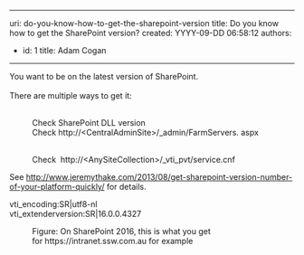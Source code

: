 

---
uri: do-you-know-how-to-get-the-sharepoint-version
title: Do you know how to get the SharePoint version?
created: YYYY-09-DD 06:58:12
authors:
  - id: 1
    title: Adam Cogan
---




<span class='intro'> ​You want to be on the latest version of SharePoint.<br><br>There are multiple ways to get it&#58;​ 
<div> 
   <br> 
   <dd class="ssw15-rteElement-FigureBad">Check SharePoint DLL version</dd><dd class="ssw15-rteElement-FigureBad">Check&#160;http&#58;//&lt;CentralAdminSite&gt;/_admin/FarmServers. aspx</dd><p></p>​ 
   <dd class="ssw15-rteElement-FigureGood">Check&#160; http&#58;//&lt;AnySiteCollection&gt;/_vti_pvt/service.cnf<br></dd><p>See <a href="http&#58;//www.jeremythake.com/2013/08/get-sharepoint-version-number-of-your-platform-quickly/" target="_blank">http&#58;//www.jeremythake.com/2013/08/get-sharepoint-version-number-of-your-platform-quickly/​</a> for details.</p>
</div> </span>

<p class="ssw15-rteElement-GreyBox">vti_encoding&#58;SR|utf8-nl
<br>vti_extenderversion&#58;SR|16.0.0.4327</p><div><dd class="ssw15-rteElement-FigureNormal">​​Figure&#58; ​On SharePoint 2016, this is what you get for&#160;https&#58;//intranet.ssw.com.au for example<br><br></dd></div>



